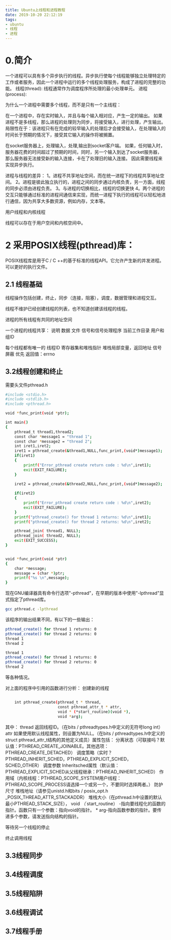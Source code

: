 ```yaml
---
title: Ubuntu上线程和进程教程
date: 2019-10-20 22:12:19
tags:
- ubuntu
- 线程
- 进程 
---
```


# 0.简介
一个进程可以具有多个异步执行的线程。异步执行使每个线程能够独立处理特定的工作或者服务，因此一个进程中运行的多个线程处理服务，构成了进程的完整的功能。
线程(thread):
线程通常作为调度程序所处理的最小处理单元。
进程(process):

为什么一个进程中需要多个线程，而不是只有一个主线程：

在一个进程中，存在实时输入，并且与每个输入相对应，产生一定的输出。
如果进程不是多线程，那么进程的处理则为同步，将接受输入，进行处理，产生输出。
局限性在于：该进程只有在完成的较早输入的处理后才会接受输入，在处理输入的时间长于预期的情况下，接受其它输入的操作将被搁置。

在socket服务器上，处理输入，处理,输出到socket客户端。
如果，任何输入时，服务器花费的时间超过了预期的时间，同时，另一个输入到达了socket服务器，那么服务器无法接受新的输入连接，卡在了处理旧的输入连接。
因此需要线程来实现异步执行。

进程与线程的差异：
1。进程不共享地址空间，而在统一进程下的线程共享地址空间。
2。进程是彼此独立执行的，进程之间的同步通过内核负责，另一方面，线程的同步必须由进程负责。
3。与进程的切换相比，线程的切换更快
4。两个进程的交互只能够通过标准的进程间通信来实现，而统一进程下执行的线程可以轻松地进行通信，因为共享大多数资源，例如内存，文本等。

用户线程和内核线程

线程可以存在于用户空间和内核空间中。

# 2 采用POSIX线程(pthread)库：
POSIX线程库是用于C / C ++的基于标准的线程API。它允许产生新的并发进程。可以更好的执行文件。

## 2.1 线程基础
线程操作包括创建，终止，同步（连接，阻塞），调度，数据管理和进程交互。

线程不维护已经创建线程的列表，也不知道创建该线程的线程。

进程的所有线程有共同的地址空间

一个进程的线程共享：
	说明
	数据
	文件
	信号和信号处理程序
	当前工作目录
	用户和组ID

每个线程都有唯一的
	线程ID
	寄存器集和堆栈指针
	堆栈局部变量，返回地址
	信号屏蔽
	优先
	返回值：errno
	
## 3.2线程创建和终止
需要头文件pthread.h

```bash
#include <stdio.h>
#include <stdlib.h>
#include <pthread.h>

void *func_print(void *ptr);

int main()
{
	pthread_t thread1,thread2;
	const char *message1 = "thread 1";
	const char *message2 = "thread 2";
	int iret1,iret2;
	iret1 = pthread_create(&thread1,NULL,func_print,(void*)message1);
	if(iret1)
	{
		printf("Error_pthread create return code : %d\n",iret1);
		exit(EXIT_FAILURE);
	}

	iret2 = pthread_create(&thread2,NULL,func_print,(void*)message2);
	
	if(iret2)
	{
		printf("Error_pthread create return code : %d\n",iret2);
		exit(EXIT_FAILURE);
	}
	printf("pthread_create() for thread 1 returns: %d\n",iret1);
	printf("pthread_create() for thread 2 returns: %d\n",iret2);

	pthread_join( thread1, NULL);
	pthread_join( thread2, NULL);
	exit(EXIT_SUCCESS);
}


void *func_print(void *ptr)
{
	char *message;
	message = (char *)ptr;
	printf("%s \n",message);
}
```

现在GNU编译器具有命令行选项"-pthread"，在早期的版本中使用"-lpthread"显式指定了pthread库。
```bash
gcc pthread.c -lpthread
```
该程序的输出结果不同，有以下的一些输出：
```bash
pthread_create() for thread 1 returns: 0
pthread_create() for thread 2 returns: 0
thread 1 
thread 2
```

```bash
thread 1 
pthread_create() for thread 1 returns: 0
pthread_create() for thread 2 returns: 0
thread 2 
```
等各种情况。

对上面的程序中引用的函数进行分析：
创建新的线程
```bash

    int pthread_create(pthread_t * thread, 
                       const pthread_attr_t * attr,
                       void * (*start_routine)(void *), 
                       void *arg);
```
其中：
	thread	返回线程ID。（在bits / pthreadtypes.h中定义的无符号long int）
	attr		如果使用默认线程属性，则设置为NULL。（在bits / pthreadtypes.h中定义的struct pthread_attr_t结构的其他定义成员）属性包括：
	分离状态（可联接吗？默认值：PTHREAD_CREATE_JOINABLE。其他选项：PTHREAD_CREATE_DETACHED）
	调度策略（实时？PTHREAD_INHERIT_SCHED，PTHREAD_EXPLICIT_SCHED，SCHED_OTHER）
	调度参数
		Inheritsched属性（默认值：PTHREAD_EXPLICIT_SCHED从父线程继承：PTHREAD_INHERIT_SCHED）
		作用域（内核线程：PTHREAD_SCOPE_SYSTEM用户线程：PTHREAD_SCOPE_PROCESS请选择一个或另一个，不要同时选择两者。）
	防护尺寸
		堆栈地址（请参见unistd.h和bits / posix_opt.h _POSIX_THREAD_ATTR_STACKADDR）
		堆栈大小（在pthread.h中设置的默认最小PTHREAD_STACK_SIZE），
	void *（* start_routine） -指向要线程化的函数的指针。函数只有一个参数：指向void的指针。
	* arg-指向函数参数的指针。要传递多个参数，请发送指向结构的指针。

等待另一个线程的停止

终止调用线程



## 3.3线程同步
## 3.4线程调度
## 3.5线程陷阱
## 3.6线程调试
## 3.7线程手册



